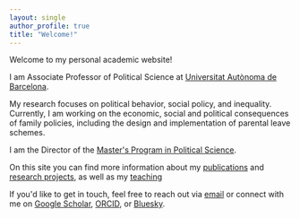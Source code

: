```yaml
---
layout: single
author_profile: true
title: "Welcome!"
---
```


Welcome to my personal academic website!

I am Associate Professor of Political Science at [Universitat Autònoma de Barcelona](https://www.uab.cat). 

My research focuses on political behavior, social policy, and inequality. Currently, I am working on the economic, social and political consequences of family policies, including the design and implementation of parental leave schemes.

I am the Director of the [Master's Program in Political Science](https://master-ciencia-politica.uab.cat/).

On this site you can find more information about my [publications](/personal/publications/) and [research projects](/personal/projects/), as well as my [teaching](/personal/teaching/)

If you'd like to get in touch, feel free to reach out via [email](mailto:dani.marinova@uab.cat) or connect with me on [Google Scholar](https://scholar.google.com/citations?user=0Qgt2pUAAAAJ&hl=en), [ORCID](https://orcid.org/0000-0001-7067-6792), or [Bluesky](https://bsky.app/profile/petroleuse-sbd.bsky.social).
